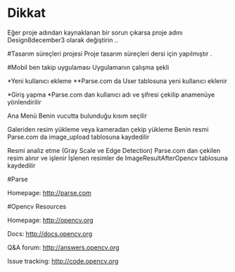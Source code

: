 # Dikkat

Eğer proje adından kaynaklanan bir sorun çıkarsa proje adını  Design8december3  olarak değiştirin ..

#Tasarım süreçleri projesi 
Proje tasarım süreçleri dersi için yapılmıştır .

#Mobil ben takip uygulaması
Uygulamanın çalışma şekli

*Yeni kullanıcı ekleme
  **Parse.com da User tablosuna yeni kullanıcı eklenir
  
*Giriş yapma
  *Parse.com dan kullanıcı adı ve şifresi çekilip anamenüye yönlendirilir
  
Ana Menü
  Benin vucutta bulunduğu kısım seçilir
  
Galeriden resim yükleme veya kameradan çekip yükleme
  Benin resmi Parse.com da image_upload tablosuna kaydedilir
  
Resmi analiz etme (Gray Scale ve Edge Detection)
  Parse.com dan çekilen resim alınır ve işlenir
  İşlenen resimler de ImageResultAfterOpencv tablosuna kaydedilir




#Parse

Homepage: http://parse.com

#Opencv
Resources

Homepage: http://opencv.org

Docs: http://docs.opencv.org

Q&A forum: http://answers.opencv.org

Issue tracking: http://code.opencv.org
